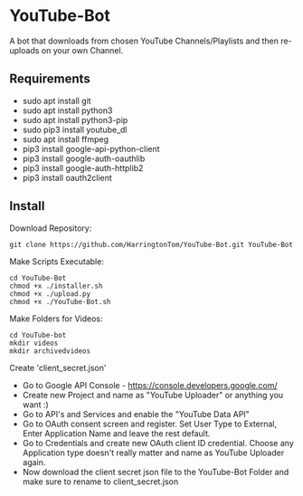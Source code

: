 # YouTube-Bot
A bot that downloads from chosen YouTube Channels/Playlists and then re-uploads on your own Channel. 

Requirements
------------
- sudo apt install git
- sudo apt install python3
- sudo apt install python3-pip
- sudo pip3 install youtube_dl
- sudo apt install ffmpeg
- pip3 install google-api-python-client
- pip3 install google-auth-oauthlib 
- pip3 install google-auth-httplib2
- pip3 install oauth2client

Install
------------
Download Repository:

    git clone https://github.com/HarringtonTom/YouTube-Bot.git YouTube-Bot

Make Scripts Executable: 

    cd YouTube-Bot
    chmod +x ./installer.sh
    chmod +x ./upload.py
    chmod +x ./YouTube-Bot.sh

Make Folders for Videos: 

    cd YouTube-bot
    mkdir videos
    mkdir archivedvideos

Create 'client_secret.json' 

- Go to Google API Console - https://console.developers.google.com/
- Create new Project and name as "YouTube Uploader" or anything you want :) 
- Go to API's and Services and enable the "YouTube Data API" 
- Go to OAuth consent screen and register. Set User Type to External, Enter Application Name and leave the rest default. 
- Go to Credentials and create new OAuth client ID credential. Choose any Application type doesn't really matter and name as YouTube Uploader again. 
- Now download the client secret json file to the YouTube-Bot Folder and make sure to rename to client_secret.json


